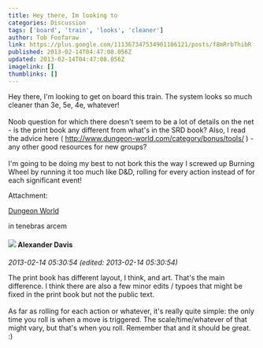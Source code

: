 ```yaml
---
title: Hey there, Im looking to
categories: Discussion
tags: ['board', 'train', 'looks', 'cleaner']
author: Tob Foofaraw
link: https://plus.google.com/111367347534901106121/posts/f8mRrbThibR
published: 2013-02-14T04:47:08.056Z
updated: 2013-02-14T04:47:08.056Z
imagelink: []
thumblinks: []
---
```


Hey there, I&#39;m looking to get on board this train. The system looks so much cleaner than 3e, 5e, 4e, whatever!<br /><br />Noob question for which there doesn&#39;t seem to be a lot of details on the net - is the print book any different from what&#39;s in the SRD book? Also, I read the advice here ( <a href="http://www.dungeon-world.com/category/bonus/tools/" class="ot-anchor">http://www.dungeon-world.com/category/bonus/tools/</a> ) - any other good resources for new groups?<br /><br />I&#39;m going to be doing my best to not bork this the way I screwed up Burning Wheel by running it too much like D&amp;D, rolling for every action instead of for each significant event!


Attachment:

<a href='http://www.dungeon-world.com/category/bonus/tools/'>Dungeon World</a>


in tenebras arcem
<div id='comment z13sej2qevi1fhzr304chzr5lrb5jlco4t00k'>
  <h4><img src='{{site.baseurl}}//images/avatars/105849233547498253815_photo.jpg'> Alexander Davis</h4>
      <p><cite>2013-02-14 05:30:54 (edited: 2013-02-14 05:30:54)</cite></p>
        <p>The print book has different layout, I think, and art. That&#39;s the main difference. I think there are also a few minor edits / typoes that might be fixed in the print book but not the public text.<br /><br />As far as rolling for each action or whatever, it&#39;s really quite simple: the only time you roll is when a move is triggered. The scale/time/whatever of that might vary, but that&#39;s when you roll. Remember that and it should be great. :)</p>
</div>
        